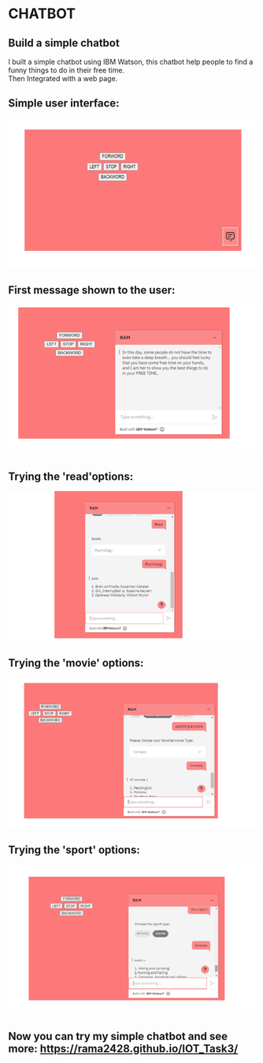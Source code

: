 # CHATBOT
## Build a simple chatbot 
 I built a simple chatbot using IBM Watson, this chatbot help people to find a funny things to do in their free time.<br>
 Then Integrated with a web page.
 ## Simple user interface:
![](Image_task3/interface.png)
##  First message shown to the user:
![](Image_task3/intro.png)
 ## Trying the 'read'options:
![](Image_task3/read_try.png)
 ## Trying the 'movie' options:
![](Image_task3/movie_try.png)
 ##  Trying the 'sport' options:
![](Image_task3/sport_try.png)
##  Now you can try my simple chatbot and see more: https://rama2428.github.io/IOT_Task3/
